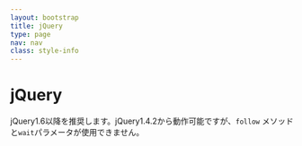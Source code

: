 ```yaml
---
layout: bootstrap
title: jQuery
type: page
nav: nav
class: style-info
---
```


# jQuery
jQuery1.6以降を推奨します。jQuery1.4.2から動作可能ですが、`follow`
メソッドと`wait`パラメータが使用できません。